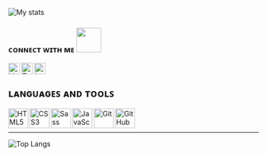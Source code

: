 ![My stats](https://github-readme-stats.vercel.app/api?username=narekmagtaghyan&show_icons=true&count_private=true&theme=algolia)


### ᴄᴏɴɴᴇᴄᴛ ᴡɪᴛʜ ᴍᴇ <img src="https://media.giphy.com/media/VgCDAzcKvsR6OM0uWg/giphy.gif" width="50">

[<img align="left" alt="VK" width="23px" src="https://www.flaticon.com/svg/vstatic/svg/2111/2111712.svg?token=exp=1620147469~hmac=8d68106a21a0b8c9149670c9a7d41941" />][VK]
[<img align="left" alt="Telegram" width="23px" src="https://www.flaticon.com/svg/vstatic/svg/2111/2111644.svg?token=exp=1620147007~hmac=88cc20f2be50c0d44840245abdca3e95" />][Telegram]
[<img align="left" alt="Instagram" width="23px" src="https://www.flaticon.com/svg/vstatic/svg/733/733558.svg?token=exp=1620146969~hmac=a29505ec6fe6ed10007c4e6b2b1e95c0" />][Instagram]

<br/>

## ʟᴀɴɢᴜᴀɢᴇꜱ ᴀɴᴅ ᴛᴏᴏʟꜱ

<img align="left" alt="HTML5" width="40px" src="https://www.flaticon.com/svg/vstatic/svg/136/136528.svg?token=exp=1620243134~hmac=e28d1837fc8062b331315effe132c109" />
<img align="left" alt="CSS3" width="40px" src="https://www.flaticon.com/svg/vstatic/svg/136/136527.svg?token=exp=1620243229~hmac=97e5aeea759a1f6263a4ffea4f8d6454" />
<img align="left" alt="Sass" width="40px" src="https://www.flaticon.com/svg/vstatic/svg/460/460993.svg?token=exp=1620243198~hmac=f23be939042ed6822d740c9119ce8825" />
<img align="left" alt="JavaScript" width="40px" src="https://www.flaticon.com/svg/vstatic/svg/1199/1199124.svg?token=exp=1620242463~hmac=d59d6a2ec5feedfe3a6d1ab1876e2fbc" />
<img align="left" alt="Git" width="40px" src="https://www.flaticon.com/svg/vstatic/svg/1680/1680899.svg?token=exp=1620242396~hmac=1aa7b98e13f82a717a25c5d3690cd0e1" />
<img align="left" alt="GitHub" width="40px" src="https://www.flaticon.com/svg/vstatic/svg/733/733553.svg?token=exp=1620242331~hmac=0bcbdeca337dd74e8e329e2af43e1513" />

<br/>
<br/>


[VK]: https://vk.com/narekmag
[Telegram]: https://www.linkedin.com/in/narekmag
[Instagram]: https://www.instagram.com/narekmag

<hr/>

![Top Langs](https://github-readme-stats.vercel.app/api/top-langs/?username=narekmagtaghyan)
